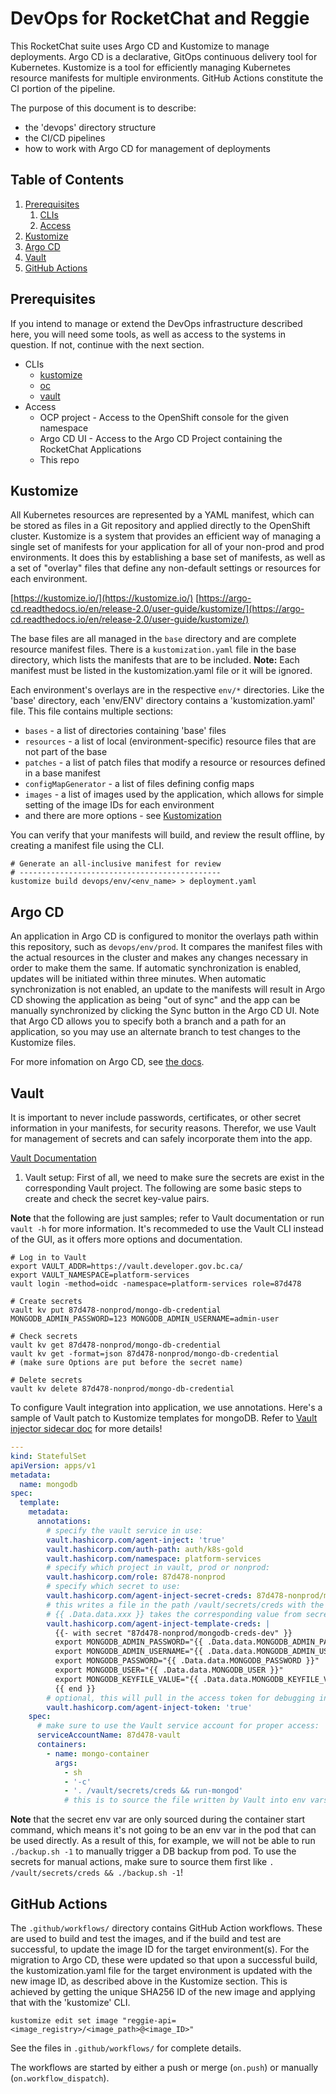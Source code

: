 # DevOps for RocketChat and Reggie

This RocketChat suite uses Argo CD and Kustomize to manage deployments.  Argo CD is a declarative, GitOps continuous delivery tool for Kubernetes.  Kustomize is a tool for efficiently managing Kubernetes resource manifests for multiple environments.  GitHub Actions constitute the CI portion of the pipeline.

The purpose of this document is to describe:
* the 'devops' directory structure
* the CI/CD pipelines
* how to work with Argo CD for management of deployments

## Table of Contents
1. [Prerequisites](#prerequisites)
    1. [CLIs](#clis)
    2. [Access](#access)
2. [Kustomize](#kustomize)
3. [Argo CD](#argocd)
4. [Vault](#vault)
5. [GitHub Actions](#github-actions)


## Prerequisites <a name="prerequisites">
If you intend to manage or extend the DevOps infrastructure described here, you will need some tools, as well as access to the systems in question.  If not, continue with the next section.
* CLIs
  * [kustomize](https://kubectl.docs.kubernetes.io/installation/kustomize/)
  * [oc](https://access.redhat.com/documentation/en-us/openshift_container_platform/4.7/html-single/cli_tools/index#cli-getting-started)
  * [vault](https://www.vaultproject.io/downloads)
* Access
  * OCP project - Access to the OpenShift console for the given namespace
  * Argo CD UI - Access to the Argo CD Project containing the RocketChat Applications
  * This repo

## Kustomize
All Kubernetes resources are represented by a YAML manifest, which can be stored as files in a Git repository and applied directly to the OpenShift cluster.  Kustomize is a system that provides an efficient way of managing a single set of manifests for your application for all of your non-prod and prod environments.  It does this by establishing a base set of manifests, as well as a set of "overlay" files that define any non-default settings or resources for each environment.

[https://kustomize.io/](https://kustomize.io/)
[https://argo-cd.readthedocs.io/en/release-2.0/user-guide/kustomize/](https://argo-cd.readthedocs.io/en/release-2.0/user-guide/kustomize/)

The base files are all managed in the `base` directory and are complete resource manifest files.  There is a `kustomization.yaml` file in the base directory, which lists the manifests that are to be included.  **Note:** Each manifest must be listed in the kustomization.yaml file or it will be ignored.

Each environment's overlays are in the respective `env/*` directories.  Like the 'base' directory, each 'env/ENV' directory contains a 'kustomization.yaml' file.  This file contains multiple sections:
* `bases` - a list of directories containing 'base' files
* `resources` - a list of local (environment-specific) resource files that are not part of the base
* `patches` - a list of patch files that modify a resource or resources defined in a base manifest
* `configMapGenerator` - a list of files defining config maps
* `images` - a list of images used by the application, which allows for simple setting of the image IDs for each environment
* and there are more options - see [Kustomization](https://kubectl.docs.kubernetes.io/references/kustomize/kustomization/)

You can verify that your manifests will build, and review the result offline, by creating a manifest file using the CLI.
```
# Generate an all-inclusive manifest for review
# ---------------------------------------------
kustomize build devops/env/<env_name> > deployment.yaml
```

## Argo CD
An application in Argo CD is configured to monitor the overlays path within this repository, such as `devops/env/prod`.  It compares the manifest files with the actual resources in the cluster and makes any changes necessary in order to make them the same.  If automatic synchronization is enabled, updates will be initiated within three minutes.  When automatic synchronization is not enabled, an update to the manifests will result in Argo CD showing the application as being "out of sync" and the app can be manually synchronized by clicking the Sync button in the Argo CD UI.  Note that Argo CD allows you to specify both a branch and a path for an application, so you may use an alternate branch to test changes to the Kustomize files.

For more infomation on Argo CD, see [the docs](https://argo-cd.readthedocs.io/en/release-2.0/).
 
## Vault
It is important to never include passwords, certificates, or other secret information in your manifests, for security reasons.  Therefor, we use Vault for management of secrets and can safely incorporate them into the app.

[Vault Documentation](https://www.vaultproject.io/docs)

1. Vault setup:
First of all, we need to make sure the secrets are exist in the corresponding Vault project. The following are some basic steps to create and check the secret key-value pairs.

**Note** that the following are just samples; refer to Vault documentation or run `vault -h` for more information. It's recommeded to use the Vault CLI instead of the GUI, as it offers more options and documentation.

```shell
# Log in to Vault
export VAULT_ADDR=https://vault.developer.gov.bc.ca/
export VAULT_NAMESPACE=platform-services
vault login -method=oidc -namespace=platform-services role=87d478

# Create secrets
vault kv put 87d478-nonprod/mongo-db-credential MONGODB_ADMIN_PASSWORD=123 MONGODB_ADMIN_USERNAME=admin-user

# Check secrets
vault kv get 87d478-nonprod/mongo-db-credential
vault kv get -format=json 87d478-nonprod/mongo-db-credential
# (make sure Options are put before the secret name)

# Delete secrets
vault kv delete 87d478-nonprod/mongo-db-credential
```

To configure Vault integration into application, we use annotations. Here's a sample of Vault patch to Kustomize templates for mongoDB. Refer to [Vault injector sidecar doc](https://www.vaultproject.io/docs/platform/k8s/injector/annotations) for more details!
```yaml
---
kind: StatefulSet
apiVersion: apps/v1
metadata:
  name: mongodb
spec:
  template:
    metadata:
      annotations:
        # specify the vault service in use:
        vault.hashicorp.com/agent-inject: 'true'
        vault.hashicorp.com/auth-path: auth/k8s-gold
        vault.hashicorp.com/namespace: platform-services
        # specify which project in vault, prod or nonprod:
        vault.hashicorp.com/role: 87d478-nonprod
        # specify which secret to use:
        vault.hashicorp.com/agent-inject-secret-creds: 87d478-nonprod/mongodb-creds-dev
        # this writes a file in the path /vault/secrets/creds with the following content
        # {{ .Data.data.xxx }} takes the corresponding value from secret key
        vault.hashicorp.com/agent-inject-template-creds: |
          {{- with secret "87d478-nonprod/mongodb-creds-dev" }}
          export MONGODB_ADMIN_PASSWORD="{{ .Data.data.MONGODB_ADMIN_PASSWORD }}"
          export MONGODB_ADMIN_USERNAME="{{ .Data.data.MONGODB_ADMIN_USERNAME }}"
          export MONGODB_PASSWORD="{{ .Data.data.MONGODB_PASSWORD }}"
          export MONGODB_USER="{{ .Data.data.MONGODB_USER }}"
          export MONGODB_KEYFILE_VALUE="{{ .Data.data.MONGODB_KEYFILE_VALUE }}"
          {{ end }}
        # optional, this will pull in the access token for debugging in pod
        vault.hashicorp.com/agent-inject-token: 'true'
    spec:
      # make sure to use the Vault service account for proper access:
      serviceAccountName: 87d478-vault
      containers:
        - name: mongo-container
          args:
            - sh
            - '-c'
            - '. /vault/secrets/creds && run-mongod'
            # this is to source the file written by Vault into env vars for app to use
```

**Note** that the secret env var are only sourced during the container start command, which means it's not going to be an env var in the pod that can be used directly. As a result of this, for example, we will not be able to run `./backup.sh -1` to manually trigger a DB backup from pod. To use the secrets for manual actions, make sure to source them first like `. /vault/secrets/creds && ./backup.sh -1`!

## GitHub Actions <a name="github-actions">
The `.github/workflows/` directory contains GitHub Action workflows.  These are used to build and test the images, and if the build and test are successful, to update the image ID for the target environment(s).  For the migration to Argo CD, these were updated so that upon a successful build, the kustomization.yaml file for the target environment is updated with the new image ID, as described above in the Kustomize section.  This is achieved by getting the unique SHA256 ID of the new image and applying that with the 'kustomize' CLI.
```
kustomize edit set image "reggie-api=<image_registry>/<image_path>@<image_ID>"
```
See the files in `.github/workflows/` for complete details.

The workflows are started by either a push or merge (`on.push`) or manually (`on.workflow_dispatch`).





